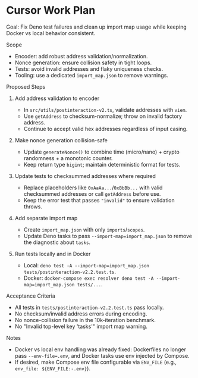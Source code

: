 # Cursor Work Plan

Goal: Fix Deno test failures and clean up import map usage while keeping Docker vs local behavior consistent.

Scope
- Encoder: add robust address validation/normalization.
- Nonce generation: ensure collision safety in tight loops.
- Tests: avoid invalid addresses and flaky uniqueness checks.
- Tooling: use a dedicated `import_map.json` to remove warnings.

Proposed Steps
1) Add address validation to encoder
   - In `src/utils/postinteraction-v2.ts`, validate addresses with `viem`.
   - Use `getAddress` to checksum-normalize; throw on invalid factory address.
   - Continue to accept valid hex addresses regardless of input casing.

2) Make nonce generation collision-safe
   - Update `generateNonce()` to combine time (micro/nano) + crypto randomness + a monotonic counter.
   - Keep return type `bigint`; maintain deterministic format for tests.

3) Update tests to checksummed addresses where required
   - Replace placeholders like `0xAaAa...`/`0xBbBb...` with valid checksummed addresses or call `getAddress` before use.
   - Keep the error test that passes `"invalid"` to ensure validation throws.

4) Add separate import map
   - Create `import_map.json` with only `imports`/`scopes`.
   - Update Deno tasks to pass `--import-map=import_map.json` to remove the diagnostic about `tasks`.

5) Run tests locally and in Docker
   - Local: `deno test -A --import-map=import_map.json tests/postinteraction-v2.2.test.ts`.
   - Docker: `docker-compose exec resolver deno test -A --import-map=import_map.json tests/...`.

Acceptance Criteria
- All tests in `tests/postinteraction-v2.2.test.ts` pass locally.
- No checksum/invalid address errors during encoding.
- No nonce-collision failure in the 10k-iteration benchmark.
- No "Invalid top-level key 'tasks'" import map warning.

Notes
- Docker vs local env handling was already fixed: Dockerfiles no longer pass `--env-file=.env`, and Docker tasks use env injected by Compose.
- If desired, make Compose env file configurable via `ENV_FILE` (e.g., `env_file: ${ENV_FILE:-.env}`).

